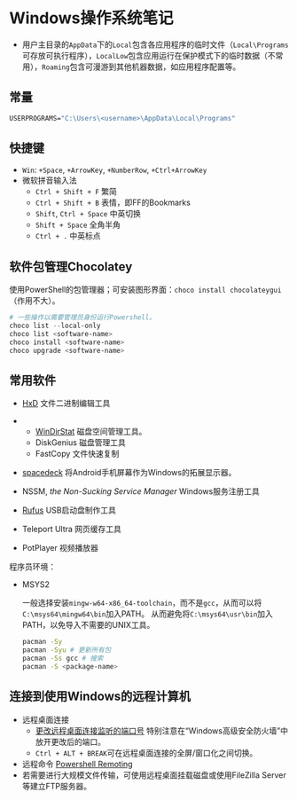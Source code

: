 # Windows操作系统笔记

- 用户主目录的`AppData`下的`Local`包含各应用程序的临时文件（`Local\Programs`可存放可执行程序），`LocalLow`包含应用运行在保护模式下的临时数据（不常用），`Roaming`包含可漫游到其他机器数据，如应用程序配置等。

## 常量

```cmd
USERPROGRAMS="C:\Users\<username>\AppData\Local\Programs"
```

## 快捷键

- `Win`: `+Space`, `+ArrowKey`, `+NumberRow`, `+Ctrl+ArrowKey`
- 微软拼音输入法
  - `Ctrl + Shift + F` 繁简
  - `Ctrl + Shift + B` 表情，即FF的Bookmarks
  - `Shift`, `Ctrl + Space` 中英切换
  - `Shift + Space` 全角半角
  - `Ctrl + .` 中英标点

## 软件包管理Chocolatey

使用PowerShell的包管理器；可安装图形界面：`choco install chocolateygui`（作用不大）。

```ps1
# 一些操作以需要管理员身份运行Powershell。
choco list --local-only
choco list <software-name>
choco install <software-name>
choco upgrade <software-name>
```

## 常用软件

- [HxD](https://mh-nexus.de/en/hxd/) 文件二进制编辑工具
-
  - [WinDirStat](https://windirstat.net/) 磁盘空间管理工具。
  - DiskGenius 磁盘管理工具
  - FastCopy 文件快速复制

- [spacedeck](http://spacedesk.com/) 将Android手机屏幕作为Windows的拓展显示器。
- NSSM, *the Non-Sucking Service Manager* Windows服务注册工具
- [Rufus](https://rufus.ie/) USB启动盘制作工具
- Teleport Ultra 网页缓存工具
- PotPlayer 视频播放器

程序员环境：

- MSYS2

    一般选择安装`mingw-w64-x86_64-toolchain`，而不是`gcc`，从而可以将`C:\msys64\mingw64\bin`加入PATH。
    从而避免将`C:\msys64\usr\bin`加入PATH，以免导入不需要的UNIX工具。

    ```sh
    pacman -Sy
    pacman -Syu # 更新所有包
    pacman -Ss gcc # 搜索
    pacman -S <package-name>
    ```

## 连接到使用Windows的远程计算机

- 远程桌面连接
  - [更改远程桌面连接监听的端口号](https://docs.microsoft.com/en-us/windows-server/remote/remote-desktop-services/clients/change-listening-port) 特别注意在“Windows高级安全防火墙”中放开更改后的端口。
  - `Ctrl + ALT + BREAK`可在远程桌面连接的全屏/窗口化之间切换。
- 远程命令 [Powershell Remoting](https://docs.microsoft.com/zh-cn/powershell/scripting/learn/remoting/running-remote-commands?view=powershell-6)
- 若需要进行大规模文件传输，可使用远程桌面挂载磁盘或使用FileZilla Server等建立FTP服务器。
